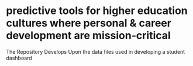 #  predictive tools for higher education cultures where personal & career development are mission-critical

The Repository Develops Upon the data files used in developing a student dashboard
